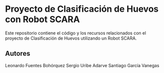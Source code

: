 # Proyecto de Clasificación de Huevos con Robot SCARA
Este repositorio contiene el código y los recursos relacionados con el proyecto de Clasificación de Huevos utilizando un Robot SCARA.
## Autores
Leonardo Fuentes Bohórquez
Sergio Uribe Adarve
Santiago García Vanegas
